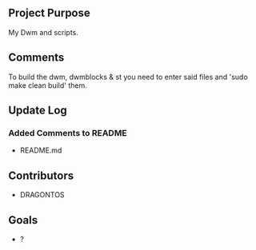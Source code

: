 ## Project Purpose
My Dwm and scripts.

## Comments
To build the dwm, dwmblocks & st
you need to enter said files and 'sudo make clean build' them.

## Update Log
### Added Comments to README
+ README.md

## Contributors
- DRAGONTOS

## Goals
 - ?
